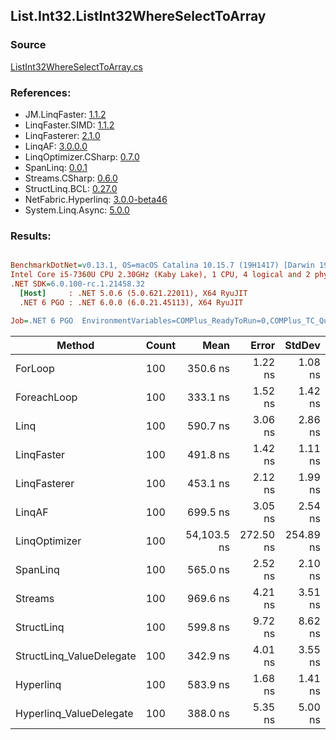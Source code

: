 ﻿## List.Int32.ListInt32WhereSelectToArray

### Source
[ListInt32WhereSelectToArray.cs](../LinqBenchmarks/List/Int32/ListInt32WhereSelectToArray.cs)

### References:
- JM.LinqFaster: [1.1.2](https://www.nuget.org/packages/JM.LinqFaster/1.1.2)
- LinqFaster.SIMD: [1.1.2](https://www.nuget.org/packages/LinqFaster.SIMD/1.0.3)
- LinqFasterer: [2.1.0](https://www.nuget.org/packages/LinqFasterer/2.1.0)
- LinqAF: [3.0.0.0](https://www.nuget.org/packages/LinqAF/3.0.0.0)
- LinqOptimizer.CSharp: [0.7.0](https://www.nuget.org/packages/LinqOptimizer.CSharp/0.7.0)
- SpanLinq: [0.0.1](https://www.nuget.org/packages/SpanLinq/0.0.1)
- Streams.CSharp: [0.6.0](https://www.nuget.org/packages/Streams.CSharp/0.6.0)
- StructLinq.BCL: [0.27.0](https://www.nuget.org/packages/StructLinq/0.27.0)
- NetFabric.Hyperlinq: [3.0.0-beta46](https://www.nuget.org/packages/NetFabric.Hyperlinq/3.0.0-beta46)
- System.Linq.Async: [5.0.0](https://www.nuget.org/packages/System.Linq.Async/5.0.0)

### Results:
``` ini

BenchmarkDotNet=v0.13.1, OS=macOS Catalina 10.15.7 (19H1417) [Darwin 19.6.0]
Intel Core i5-7360U CPU 2.30GHz (Kaby Lake), 1 CPU, 4 logical and 2 physical cores
.NET SDK=6.0.100-rc.1.21458.32
  [Host]     : .NET 5.0.6 (5.0.621.22011), X64 RyuJIT
  .NET 6 PGO : .NET 6.0.0 (6.0.21.45113), X64 RyuJIT

Job=.NET 6 PGO  EnvironmentVariables=COMPlus_ReadyToRun=0,COMPlus_TC_QuickJitForLoops=1,COMPlus_TieredPGO=1  Runtime=.NET 6.0  

```
|                   Method | Count |        Mean |     Error |    StdDev |          Ratio | RatioSD |   Gen 0 | Allocated |
|------------------------- |------ |------------:|----------:|----------:|---------------:|--------:|--------:|----------:|
|                  ForLoop |   100 |    350.6 ns |   1.22 ns |   1.08 ns |       baseline |         |  0.4244 |     888 B |
|              ForeachLoop |   100 |    333.1 ns |   1.52 ns |   1.42 ns |   1.05x faster |   0.01x |  0.4244 |     888 B |
|                     Linq |   100 |    590.7 ns |   3.06 ns |   2.86 ns |   1.69x slower |   0.01x |  0.4015 |     840 B |
|               LinqFaster |   100 |    491.8 ns |   1.42 ns |   1.11 ns |   1.40x slower |   0.01x |  0.4244 |     888 B |
|             LinqFasterer |   100 |    453.1 ns |   2.12 ns |   1.99 ns |   1.29x slower |   0.01x |  0.4320 |     904 B |
|                   LinqAF |   100 |    699.5 ns |   3.05 ns |   2.54 ns |   2.00x slower |   0.01x |  0.4091 |     856 B |
|            LinqOptimizer |   100 | 54,103.5 ns | 272.50 ns | 254.89 ns | 154.40x slower |   0.88x | 15.0757 |  31,571 B |
|                 SpanLinq |   100 |    565.0 ns |   2.52 ns |   2.10 ns |   1.61x slower |   0.01x |  0.4244 |     888 B |
|                  Streams |   100 |    969.6 ns |   4.21 ns |   3.51 ns |   2.77x slower |   0.01x |  0.6695 |   1,400 B |
|               StructLinq |   100 |    599.8 ns |   9.72 ns |   8.62 ns |   1.71x slower |   0.03x |  0.1602 |     336 B |
| StructLinq_ValueDelegate |   100 |    342.9 ns |   4.01 ns |   3.55 ns |   1.02x faster |   0.01x |  0.1144 |     240 B |
|                Hyperlinq |   100 |    583.9 ns |   1.68 ns |   1.41 ns |   1.67x slower |   0.01x |  0.1144 |     240 B |
|  Hyperlinq_ValueDelegate |   100 |    388.0 ns |   5.35 ns |   5.00 ns |   1.11x slower |   0.01x |  0.1144 |     240 B |
